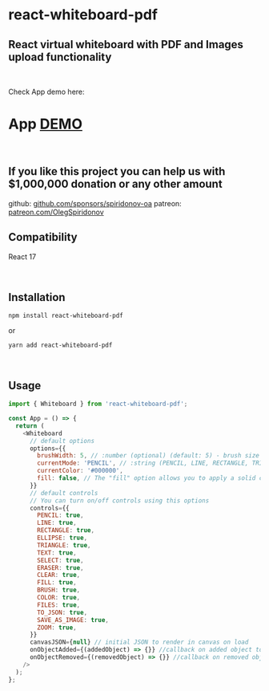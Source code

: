 # react-whiteboard-pdf

<div>
  <h2>
    React virtual whiteboard with PDF and Images upload functionality
    <br />
  </h2>
</div>

<br />

Check App demo here:

# App [DEMO](https://statuesque-muffin-fb224e.netlify.app/)

<br/>

## If you like this project you can help us with $1,000,000 donation or any other amount

github: [github.com/sponsors/spiridonov-oa](https://github.com/sponsors/spiridonov-oa)
patreon: [patreon.com/OlegSpiridonov](https://patreon.com/OlegSpiridonov)

## Compatibility

React 17

<br/>

## Installation

```shell
npm install react-whiteboard-pdf
```

or

```shell
yarn add react-whiteboard-pdf
```

<br/>

## Usage

```javascript
import { Whiteboard } from 'react-whiteboard-pdf';

const App = () => {
  return (
    <Whiteboard
      // default options
      options={{
        brushWidth: 5, // :number (optional) (default: 5) - brush size for drawing
        currentMode: 'PENCIL', // :string (PENCIL, LINE, RECTANGLE, TRIANGLE, ELLIPSE, ERASER, SELECT, TEXT)
        currentColor: '#000000',
        fill: false, // The "fill" option allows you to apply a solid color or pattern inside a shape such as a circle, square, or any other closed figure while you are drawing it
      }}
      // default controls
      // You can turn on/off controls using this options
      controls={{
        PENCIL: true,
        LINE: true,
        RECTANGLE: true,
        ELLIPSE: true,
        TRIANGLE: true,
        TEXT: true,
        SELECT: true,
        ERASER: true,
        CLEAR: true,
        FILL: true,
        BRUSH: true,
        COLOR: true,
        FILES: true,
        TO_JSON: true,
        SAVE_AS_IMAGE: true,
        ZOOM: true,
      }}
      canvasJSON={null} // initial JSON to render in canvas on load
      onObjectAdded={(addedObject) => {}} //callback on added object to canvas
      onObjectRemoved={(removedObject) => {}} //callback on removed object from canvas
    />
  );
};
```
